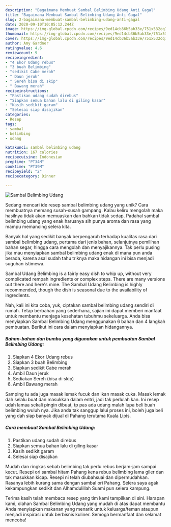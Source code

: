 ```yaml
---
description: "Bagaimana Membuat Sambal Belimbing Udang Anti Gagal"
title: "Bagaimana Membuat Sambal Belimbing Udang Anti Gagal"
slug: 2-bagaimana-membuat-sambal-belimbing-udang-anti-gagal
date: 2020-09-10T10:05:12.244Z
image: https://img-global.cpcdn.com/recipes/9ed14cb36b5ab33e/751x532cq70/sambal-belimbing-udang-foto-resep-utama.jpg
thumbnail: https://img-global.cpcdn.com/recipes/9ed14cb36b5ab33e/751x532cq70/sambal-belimbing-udang-foto-resep-utama.jpg
cover: https://img-global.cpcdn.com/recipes/9ed14cb36b5ab33e/751x532cq70/sambal-belimbing-udang-foto-resep-utama.jpg
author: Amy Gardner
ratingvalue: 4.6
reviewcount: 9
recipeingredient:
- "4 Ekor Udang rebus"
- "3 buah Belimbing"
- "sedikit Cabe merah"
- " Daun jeruk"
- " Sereh bisa di skip"
- " Bawang merah"
recipeinstructions:
- "Pastikan udang sudah direbus"
- "Siapkan semua bahan lalu di giling kasar"
- "Kasih sedikit garam"
- "Selesai siap disajikan"
categories:
- Resep
tags:
- sambal
- belimbing
- udang

katakunci: sambal belimbing udang 
nutrition: 167 calories
recipecuisine: Indonesian
preptime: "PT34M"
cooktime: "PT39M"
recipeyield: "2"
recipecategory: Dinner

---
```



![Sambal Belimbing Udang](https://img-global.cpcdn.com/recipes/9ed14cb36b5ab33e/751x532cq70/sambal-belimbing-udang-foto-resep-utama.jpg)

Sedang mencari ide resep sambal belimbing udang yang unik? Cara membuatnya memang susah-susah gampang. Kalau keliru mengolah maka hasilnya tidak akan memuaskan dan bahkan tidak sedap. Padahal sambal belimbing udang yang enak harusnya sih punya aroma dan rasa yang mampu memancing selera kita.

Banyak hal yang sedikit banyak berpengaruh terhadap kualitas rasa dari sambal belimbing udang, pertama dari jenis bahan, selanjutnya pemilihan bahan segar, hingga cara mengolah dan menyajikannya. Tak perlu pusing jika mau menyiapkan sambal belimbing udang enak di mana pun anda berada, karena asal sudah tahu triknya maka hidangan ini bisa menjadi suguhan istimewa.

Sambal Udang Belimbing is a fairly easy dish to whip up, without very complicated rempah ingredients or complex steps. There are many versions out there and here&#39;s mine. The Sambal Udang Belimbing is highly recommended, though the dish is seasonal due to the availability of ingredients.


Nah, kali ini kita coba, yuk, ciptakan sambal belimbing udang sendiri di rumah. Tetap berbahan yang sederhana, sajian ini dapat memberi manfaat untuk membantu menjaga kesehatan tubuhmu sekeluarga. Anda bisa menyiapkan Sambal Belimbing Udang menggunakan 6 bahan dan 4 langkah pembuatan. Berikut ini cara dalam menyiapkan hidangannya.

<!--inarticleads1-->

##### Bahan-bahan dan bumbu yang digunakan untuk pembuatan Sambal Belimbing Udang:

1. Siapkan 4 Ekor Udang rebus
1. Siapkan 3 buah Belimbing
1. Siapkan sedikit Cabe merah
1. Ambil  Daun jeruk
1. Sediakan  Sereh (bisa di skip)
1. Ambil  Bawang merah


Samping tu ada juga masak lemak fucuk dan ikan masak cuka. Masak lemak dah selalu buat dan masukkan dalam entri, jadi tak perlulah kan. Ini resep udah lamaa sekali pingin dibuat, tp pas ada udang malah lupa beli buah belimbing wuluh nya. Jika anda tak sanggup lalui proses ini, boleh juga beli yang dah siap banyak dijual di Pahang terutama Kuala Lipis. 

<!--inarticleads2-->

##### Cara membuat Sambal Belimbing Udang:

1. Pastikan udang sudah direbus
1. Siapkan semua bahan lalu di giling kasar
1. Kasih sedikit garam
1. Selesai siap disajikan


Mudah dan ringkas sebab belimbing tak perlu rebus berjam-jam sampai kecut. Resepi ori sambal hitam Pahang kena rebus belimbing lama giler dan tak masukkan kicap. Resepi ni telah diubahsuai dan dipermudahkan. Rasanya lebih kurang sama dengan sambal ori Pahang. Selera saya agak kekampungkan sedikit dan Alhamdulillah Suami pun selera kampung. 

Terima kasih telah membaca resep yang tim kami tampilkan di sini. Harapan kami, olahan Sambal Belimbing Udang yang mudah di atas dapat membantu Anda menyiapkan makanan yang menarik untuk keluarga/teman ataupun menjadi inspirasi untuk berbisnis kuliner. Semoga bermanfaat dan selamat mencoba!
